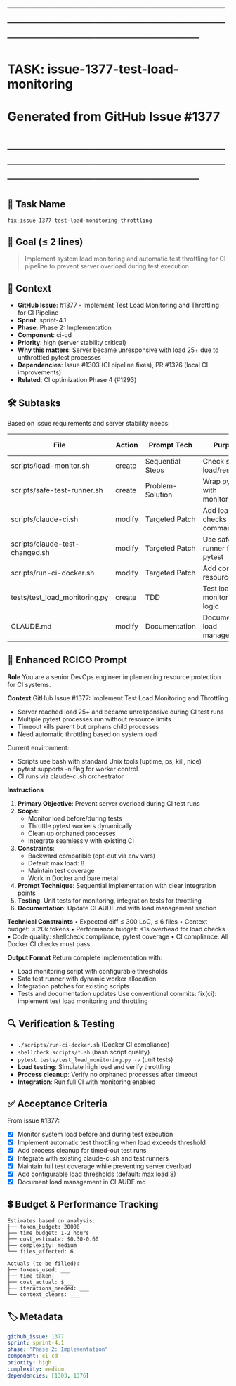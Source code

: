 # ────────────────────────────────────────────────────────────────────────
# TASK: issue-1377-test-load-monitoring
# Generated from GitHub Issue #1377
# ────────────────────────────────────────────────────────────────────────

## 📌 Task Name
`fix-issue-1377-test-load-monitoring-throttling`

## 🎯 Goal (≤ 2 lines)
> Implement system load monitoring and automatic test throttling for CI pipeline to prevent server overload during test execution.

## 🧠 Context
- **GitHub Issue**: #1377 - Implement Test Load Monitoring and Throttling for CI Pipeline
- **Sprint**: sprint-4.1
- **Phase**: Phase 2: Implementation
- **Component**: ci-cd
- **Priority**: high (server stability critical)
- **Why this matters**: Server became unresponsive with load 25+ due to unthrottled pytest processes
- **Dependencies**: Issue #1303 (CI pipeline fixes), PR #1376 (local CI improvements)
- **Related**: CI optimization Phase 4 (#1293)

## 🛠️ Subtasks
Based on issue requirements and server stability needs:

| File | Action | Prompt Tech | Purpose | Context Impact |
|------|--------|-------------|---------|----------------|
| scripts/load-monitor.sh | create | Sequential Steps | Check system load/resources | Low |
| scripts/safe-test-runner.sh | create | Problem-Solution | Wrap pytest with monitoring | Medium |
| scripts/claude-ci.sh | modify | Targeted Patch | Add load checks to test command | Medium |
| scripts/claude-test-changed.sh | modify | Targeted Patch | Use safe runner for pytest | Low |
| scripts/run-ci-docker.sh | modify | Targeted Patch | Add container resource limits | Low |
| tests/test_load_monitoring.py | create | TDD | Test load monitoring logic | Low |
| CLAUDE.md | modify | Documentation | Document load management | Low |

## 📝 Enhanced RCICO Prompt
**Role**
You are a senior DevOps engineer implementing resource protection for CI systems.

**Context**
GitHub Issue #1377: Implement Test Load Monitoring and Throttling
- Server reached load 25+ and became unresponsive during CI test runs
- Multiple pytest processes run without resource limits
- Timeout kills parent but orphans child processes
- Need automatic throttling based on system load

Current environment:
- Scripts use bash with standard Unix tools (uptime, ps, kill, nice)
- pytest supports -n flag for worker control
- CI runs via claude-ci.sh orchestrator

**Instructions**
1. **Primary Objective**: Prevent server overload during CI test runs
2. **Scope**:
   - Monitor load before/during tests
   - Throttle pytest workers dynamically
   - Clean up orphaned processes
   - Integrate seamlessly with existing CI
3. **Constraints**:
   - Backward compatible (opt-out via env vars)
   - Default max load: 8
   - Maintain test coverage
   - Work in Docker and bare metal
4. **Prompt Technique**: Sequential implementation with clear integration points
5. **Testing**: Unit tests for monitoring, integration tests for throttling
6. **Documentation**: Update CLAUDE.md with load management section

**Technical Constraints**
• Expected diff ≤ 300 LoC, ≤ 6 files
• Context budget: ≤ 20k tokens
• Performance budget: <1s overhead for load checks
• Code quality: shellcheck compliance, pytest coverage
• CI compliance: All Docker CI checks must pass

**Output Format**
Return complete implementation with:
- Load monitoring script with configurable thresholds
- Safe test runner with dynamic worker allocation
- Integration patches for existing scripts
- Tests and documentation updates
Use conventional commits: fix(ci): implement test load monitoring and throttling

## 🔍 Verification & Testing
- `./scripts/run-ci-docker.sh` (Docker CI compliance)
- `shellcheck scripts/*.sh` (bash script quality)
- `pytest tests/test_load_monitoring.py -v` (unit tests)
- **Load testing**: Simulate high load and verify throttling
- **Process cleanup**: Verify no orphaned processes after timeout
- **Integration**: Run full CI with monitoring enabled

## ✅ Acceptance Criteria
From issue #1377:
- [X] Monitor system load before and during test execution
- [X] Implement automatic test throttling when load exceeds threshold
- [X] Add process cleanup for timed-out test runs
- [X] Integrate with existing claude-ci.sh and test runners
- [X] Maintain full test coverage while preventing server overload
- [X] Add configurable load thresholds (default: max load 8)
- [X] Document load management in CLAUDE.md

## 💲 Budget & Performance Tracking
```
Estimates based on analysis:
├── token_budget: 20000
├── time_budget: 1-2 hours
├── cost_estimate: $0.30-0.60
├── complexity: medium
└── files_affected: 6

Actuals (to be filled):
├── tokens_used: ___
├── time_taken: ___
├── cost_actual: $___
├── iterations_needed: ___
└── context_clears: ___
```

## 🏷️ Metadata
```yaml
github_issue: 1377
sprint: sprint-4.1
phase: "Phase 2: Implementation"
component: ci-cd
priority: high
complexity: medium
dependencies: [1303, 1376]
```
